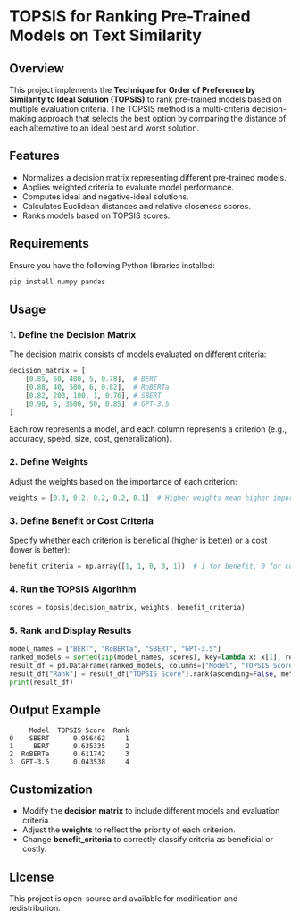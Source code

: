 # TOPSIS for Ranking Pre-Trained Models on Text Similarity

## Overview
This project implements the **Technique for Order of Preference by Similarity to Ideal Solution (TOPSIS)** to rank pre-trained models based on multiple evaluation criteria. The TOPSIS method is a multi-criteria decision-making approach that selects the best option by comparing the distance of each alternative to an ideal best and worst solution.

## Features
- Normalizes a decision matrix representing different pre-trained models.
- Applies weighted criteria to evaluate model performance.
- Computes ideal and negative-ideal solutions.
- Calculates Euclidean distances and relative closeness scores.
- Ranks models based on TOPSIS scores.

## Requirements
Ensure you have the following Python libraries installed:
```bash
pip install numpy pandas
```

## Usage
### 1. Define the Decision Matrix
The decision matrix consists of models evaluated on different criteria:
```python
decision_matrix = [
    [0.85, 50, 400, 5, 0.78],  # BERT
    [0.88, 40, 500, 6, 0.82],  # RoBERTa
    [0.82, 200, 100, 1, 0.76], # SBERT
    [0.90, 5, 3500, 50, 0.85]  # GPT-3.5
]
```
Each row represents a model, and each column represents a criterion (e.g., accuracy, speed, size, cost, generalization).

### 2. Define Weights
Adjust the weights based on the importance of each criterion:
```python
weights = [0.3, 0.2, 0.2, 0.2, 0.1]  # Higher weights mean higher importance
```

### 3. Define Benefit or Cost Criteria
Specify whether each criterion is beneficial (higher is better) or a cost (lower is better):
```python
benefit_criteria = np.array([1, 1, 0, 0, 1])  # 1 for benefit, 0 for cost
```

### 4. Run the TOPSIS Algorithm
```python
scores = topsis(decision_matrix, weights, benefit_criteria)
```

### 5. Rank and Display Results
```python
model_names = ["BERT", "RoBERTa", "SBERT", "GPT-3.5"]
ranked_models = sorted(zip(model_names, scores), key=lambda x: x[1], reverse=True)
result_df = pd.DataFrame(ranked_models, columns=["Model", "TOPSIS Score"])
result_df["Rank"] = result_df["TOPSIS Score"].rank(ascending=False, method="dense").astype(int)
print(result_df)
```

## Output Example
```
     Model  TOPSIS Score  Rank
0    SBERT      0.956462     1
1     BERT      0.635335     2
2  RoBERTa      0.611742     3
3  GPT-3.5      0.043538     4
```

## Customization
- Modify the **decision matrix** to include different models and evaluation criteria.
- Adjust the **weights** to reflect the priority of each criterion.
- Change **benefit_criteria** to correctly classify criteria as beneficial or costly.

## License
This project is open-source and available for modification and redistribution.


